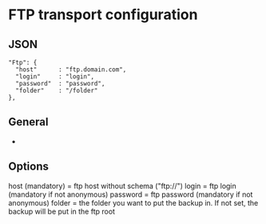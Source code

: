 # FTP transport configuration

 ## JSON
```
"Ftp": {
  "host"      : "ftp.domain.com",
  "login"     : "login",
  "password"  : "password",
  "folder"    : "/folder"
},
```
 ## General 
-
 
 ## Options
host (mandatory)   = ftp host without schema ("ftp://")
login              = ftp login (mandatory if not anonymous)
password           = ftp password (mandatory if not anonymous)
folder             = the folder you want to put the backup in. If not set, the backup will be put in the ftp root


